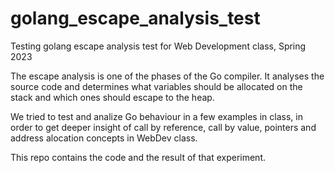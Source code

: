 # golang_escape_analysis_test
Testing golang escape analysis test for Web Development class, Spring 2023

The escape analysis is one of the phases of the Go compiler. It analyses the source code and determines what variables should be allocated on the stack and which ones should escape to the heap.

We tried to test and analize Go behaviour in a few examples in class, in order to get deeper insight of call by reference, call by value, pointers and address alocation concepts in WebDev class.

This repo contains the code and the result of that experiment.
